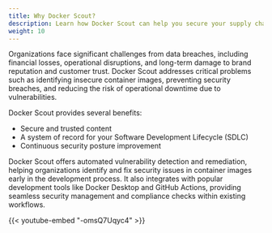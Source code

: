 ```yaml
---
title: Why Docker Scout?
description: Learn how Docker Scout can help you secure your supply chain.
weight: 10
---
```


Organizations face significant challenges from data breaches,
including financial losses, operational disruptions, and long-term damage to
brand reputation and customer trust. Docker Scout addresses critical problems
such as identifying insecure container images, preventing security breaches,
and reducing the risk of operational downtime due to vulnerabilities.

Docker Scout provides several benefits:

- Secure and trusted content
- A system of record for your Software Development Lifecycle (SDLC)
- Continuous security posture improvement

Docker Scout offers automated vulnerability detection and remediation, helping
organizations identify and fix security issues in container images early in the
development process. It also integrates with popular development tools like
Docker Desktop and GitHub Actions, providing seamless security management and
compliance checks within existing workflows.

{{< youtube-embed "-omsQ7Uqyc4" >}}

<div id="scout-lp-survey-anchor"></div>

